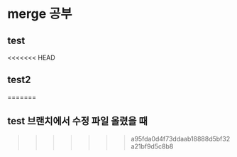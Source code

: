 # merge 공부

## test

<<<<<<< HEAD
## test2
=======
## test 브랜치에서 수정 파일 올렸을 때
>>>>>>> a95fda0d4f73ddaab18888d5bf32a21bf9d5c8b8
